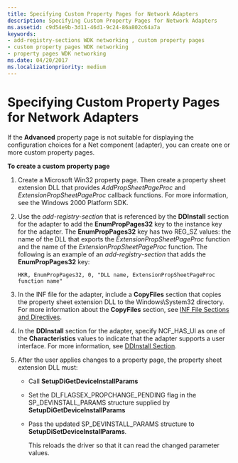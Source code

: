 ```yaml
---
title: Specifying Custom Property Pages for Network Adapters
description: Specifying Custom Property Pages for Network Adapters
ms.assetid: c9d54e9b-3d11-46d1-9c24-86a802c64a7a
keywords:
- add-registry-sections WDK networking , custom property pages
- custom property pages WDK networking
- property pages WDK networking
ms.date: 04/20/2017
ms.localizationpriority: medium
---
```


# Specifying Custom Property Pages for Network Adapters





If the **Advanced** property page is not suitable for displaying the configuration choices for a Net component (adapter), you can create one or more custom property pages.

**To create a custom property page**

1.  Create a Microsoft Win32 property page. Then create a property sheet extension DLL that provides *AddPropSheetPageProc* and *ExtensionPropSheetPageProc* callback functions. For more information, see the Windows 2000 Platform SDK.

2.  Use the *add-registry-section* that is referenced by the **DDInstall** section for the adapter to add the **EnumPropPages32** key to the instance key for the adapter. The **EnumPropPages32** key has two REG\_SZ values: the name of the DLL that exports the *ExtensionPropSheetPageProc* function and the name of the *ExtensionPropSheetPageProc* function. The following is an example of an *add-registry-section* that adds the **EnumPropPages32** key:

    ```INF
    HKR, EnumPropPages32, 0, "DLL name, ExtensionPropSheetPageProc function name"
    ```

3.  In the INF file for the adapter, include a **CopyFiles** section that copies the property sheet extension DLL to the Windows\\System32 directory. For more information about the **CopyFiles** section, see [INF File Sections and Directives](https://msdn.microsoft.com/library/windows/hardware/ff547433).

4.  In the **DDInstall** section for the adapter, specify NCF\_HAS\_UI as one of the **Characteristics** values to indicate that the adapter supports a user interface. For more information, see [DDInstall Section](ddinstall-section-in-a-network-inf-file.md).

5.  After the user applies changes to a property page, the property sheet extension DLL must:
    -   Call **SetupDiGetDeviceInstallParams**
    -   Set the DI\_FLAGSEX\_PROPCHANGE\_PENDING flag in the SP\_DEVINSTALL\_PARAMS structure supplied by **SetupDiGetDeviceInstallParams**
    -   Pass the updated SP\_DEVINSTALL\_PARAMS structure to **SetupDiSetDeviceInstallParams**.

        This reloads the driver so that it can read the changed parameter values.

 

 





